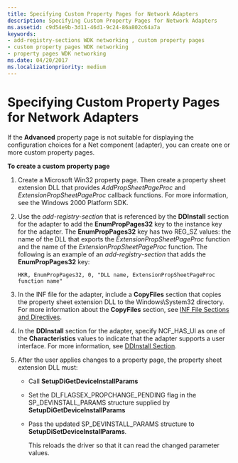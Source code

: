 ```yaml
---
title: Specifying Custom Property Pages for Network Adapters
description: Specifying Custom Property Pages for Network Adapters
ms.assetid: c9d54e9b-3d11-46d1-9c24-86a802c64a7a
keywords:
- add-registry-sections WDK networking , custom property pages
- custom property pages WDK networking
- property pages WDK networking
ms.date: 04/20/2017
ms.localizationpriority: medium
---
```


# Specifying Custom Property Pages for Network Adapters





If the **Advanced** property page is not suitable for displaying the configuration choices for a Net component (adapter), you can create one or more custom property pages.

**To create a custom property page**

1.  Create a Microsoft Win32 property page. Then create a property sheet extension DLL that provides *AddPropSheetPageProc* and *ExtensionPropSheetPageProc* callback functions. For more information, see the Windows 2000 Platform SDK.

2.  Use the *add-registry-section* that is referenced by the **DDInstall** section for the adapter to add the **EnumPropPages32** key to the instance key for the adapter. The **EnumPropPages32** key has two REG\_SZ values: the name of the DLL that exports the *ExtensionPropSheetPageProc* function and the name of the *ExtensionPropSheetPageProc* function. The following is an example of an *add-registry-section* that adds the **EnumPropPages32** key:

    ```INF
    HKR, EnumPropPages32, 0, "DLL name, ExtensionPropSheetPageProc function name"
    ```

3.  In the INF file for the adapter, include a **CopyFiles** section that copies the property sheet extension DLL to the Windows\\System32 directory. For more information about the **CopyFiles** section, see [INF File Sections and Directives](https://msdn.microsoft.com/library/windows/hardware/ff547433).

4.  In the **DDInstall** section for the adapter, specify NCF\_HAS\_UI as one of the **Characteristics** values to indicate that the adapter supports a user interface. For more information, see [DDInstall Section](ddinstall-section-in-a-network-inf-file.md).

5.  After the user applies changes to a property page, the property sheet extension DLL must:
    -   Call **SetupDiGetDeviceInstallParams**
    -   Set the DI\_FLAGSEX\_PROPCHANGE\_PENDING flag in the SP\_DEVINSTALL\_PARAMS structure supplied by **SetupDiGetDeviceInstallParams**
    -   Pass the updated SP\_DEVINSTALL\_PARAMS structure to **SetupDiSetDeviceInstallParams**.

        This reloads the driver so that it can read the changed parameter values.

 

 





